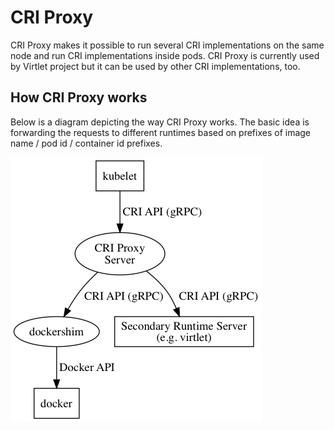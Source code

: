 # CRI Proxy

CRI Proxy makes it possible to run several CRI implementations on the
same node and run CRI implementations inside pods. CRI Proxy is
currently used by Virtlet project but it can be used by other CRI
implementations, too.

## How CRI Proxy works

Below is a diagram depicting the way CRI Proxy works. The basic idea
is forwarding the requests to different runtimes based on prefixes of
image name / pod id / container id prefixes.

![CRI Request Path](../../../docs/src/img/criproxy.png)
